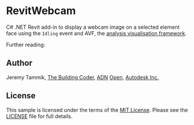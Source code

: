 # RevitWebcam

C# .NET Revit add-in to display a webcam image on a selected element face using the `Idling` event and AVF,
the [analysis visualisation framework](http://thebuildingcoder.typepad.com/blog/avf).

Further reading:



## Author

Jeremy Tammik,
[The Building Coder](http://thebuildingcoder.typepad.com),
[ADN](http://www.autodesk.com/adn)
[Open](http://www.autodesk.com/adnopen),
[Autodesk Inc.](http://www.autodesk.com)


## License

This sample is licensed under the terms of the [MIT License](http://opensource.org/licenses/MIT).
Please see the [LICENSE](LICENSE) file for full details.

